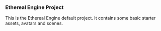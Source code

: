 ### Ethereal Engine Project

This is the Ethereal Engine default project. It contains some basic starter assets, avatars and scenes.